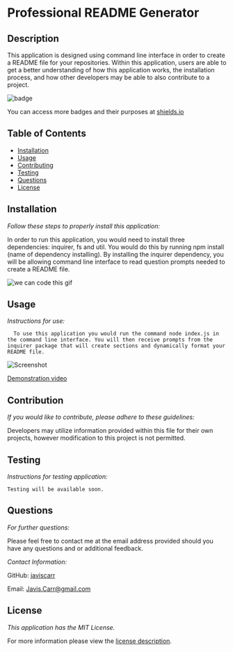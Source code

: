 # Professional README Generator

## Description
This application is designed using command line interface in order to create a README file for your repositories. Within this application, users are able to get a better understanding of how this application works, the installation process, and how other developers may be able to also contribute to a project.

![badge](https://img.shields.io/badge/license-MITLicense-brightorange)

You can access more badges and their purposes at [shields.io](https://shields.io)
## Table of Contents
  * [Installation](#installation)
  * [Usage](#usage)
  * [Contributing](#contributing)
  * [Testing](#testing)
  * [Questions](#questions)
  * [License](#license)
    


## Installation
    
  _Follow these steps to properly install this application:_


  In order to run this application, you would need to install three dependencies: inquirer, fs and util. You would do this by running npm install (name of dependency installing). By installing the inquirer dependency, you will be allowing command line interface to read question prompts needed to create a README file.
  
  ![we can code this gif](https://media.giphy.com/media/fwbZnTftCXVocKzfxR/giphy.gif)

 ## Usage

  _Instructions for use:_


      To use this application you would run the command node index.js in the command line interface. You will then receive prompts from the inquirer package that will create sections and dynamically format your README file.

![Screenshot](./images/snapshot)

  [Demonstration video](https://vimeo.com/666174229/21e3ec7af1)
      
## Contribution

  _If you would like to contribute, please adhere to these guidelines:_


  Developers may utilize information provided within this file for their own projects, however modification to this project is not permitted.
        

  ## Testing

_Instructions for testing application:_


    Testing will be available soon.
      
## Questions
      
  _For further questions:_

  Please feel free to contact me at the email address provided should you have any questions and or additional feedback.
  


  _Contact Information:_

  GitHub: [javiscarr](https://github.com/javiscarr)


  Email: [Javis.Carr@gmail.com](mailto:Javis.Carr@gmail.com)

  ## License
      
  _This application has the MIT License._
      
  For more information please view the [license description](https://choosealicense.com/licenses/mit/).
  
  